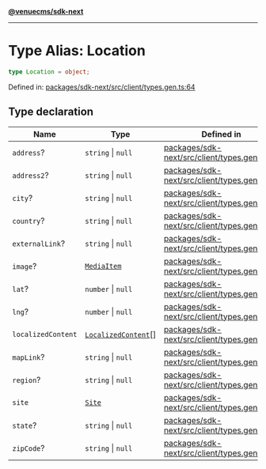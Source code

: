 [**@venuecms/sdk-next**](../Index.md)

***

# Type Alias: Location

```ts
type Location = object;
```

Defined in: [packages/sdk-next/src/client/types.gen.ts:64](https://github.com/venuecms/sdk/blob/827e1eaa472dae7093291e9dcf3855760c75d0d4/packages/sdk-next/src/client/types.gen.ts#L64)

## Type declaration

| Name | Type | Defined in |
| ------ | ------ | ------ |
| <a id="address"></a> `address`? | `string` \| `null` | [packages/sdk-next/src/client/types.gen.ts:67](https://github.com/venuecms/sdk/blob/827e1eaa472dae7093291e9dcf3855760c75d0d4/packages/sdk-next/src/client/types.gen.ts#L67) |
| <a id="address2"></a> `address2`? | `string` \| `null` | [packages/sdk-next/src/client/types.gen.ts:68](https://github.com/venuecms/sdk/blob/827e1eaa472dae7093291e9dcf3855760c75d0d4/packages/sdk-next/src/client/types.gen.ts#L68) |
| <a id="city"></a> `city`? | `string` \| `null` | [packages/sdk-next/src/client/types.gen.ts:71](https://github.com/venuecms/sdk/blob/827e1eaa472dae7093291e9dcf3855760c75d0d4/packages/sdk-next/src/client/types.gen.ts#L71) |
| <a id="country"></a> `country`? | `string` \| `null` | [packages/sdk-next/src/client/types.gen.ts:73](https://github.com/venuecms/sdk/blob/827e1eaa472dae7093291e9dcf3855760c75d0d4/packages/sdk-next/src/client/types.gen.ts#L73) |
| <a id="externallink"></a> `externalLink`? | `string` \| `null` | [packages/sdk-next/src/client/types.gen.ts:74](https://github.com/venuecms/sdk/blob/827e1eaa472dae7093291e9dcf3855760c75d0d4/packages/sdk-next/src/client/types.gen.ts#L74) |
| <a id="image"></a> `image`? | [`MediaItem`](MediaItem.md) | [packages/sdk-next/src/client/types.gen.ts:66](https://github.com/venuecms/sdk/blob/827e1eaa472dae7093291e9dcf3855760c75d0d4/packages/sdk-next/src/client/types.gen.ts#L66) |
| <a id="lat"></a> `lat`? | `number` \| `null` | [packages/sdk-next/src/client/types.gen.ts:76](https://github.com/venuecms/sdk/blob/827e1eaa472dae7093291e9dcf3855760c75d0d4/packages/sdk-next/src/client/types.gen.ts#L76) |
| <a id="lng"></a> `lng`? | `number` \| `null` | [packages/sdk-next/src/client/types.gen.ts:77](https://github.com/venuecms/sdk/blob/827e1eaa472dae7093291e9dcf3855760c75d0d4/packages/sdk-next/src/client/types.gen.ts#L77) |
| <a id="localizedcontent"></a> `localizedContent` | [`LocalizedContent`](LocalizedContent.md)[] | [packages/sdk-next/src/client/types.gen.ts:78](https://github.com/venuecms/sdk/blob/827e1eaa472dae7093291e9dcf3855760c75d0d4/packages/sdk-next/src/client/types.gen.ts#L78) |
| <a id="maplink"></a> `mapLink`? | `string` \| `null` | [packages/sdk-next/src/client/types.gen.ts:75](https://github.com/venuecms/sdk/blob/827e1eaa472dae7093291e9dcf3855760c75d0d4/packages/sdk-next/src/client/types.gen.ts#L75) |
| <a id="region"></a> `region`? | `string` \| `null` | [packages/sdk-next/src/client/types.gen.ts:70](https://github.com/venuecms/sdk/blob/827e1eaa472dae7093291e9dcf3855760c75d0d4/packages/sdk-next/src/client/types.gen.ts#L70) |
| <a id="site"></a> `site` | [`Site`](Site.md) | [packages/sdk-next/src/client/types.gen.ts:65](https://github.com/venuecms/sdk/blob/827e1eaa472dae7093291e9dcf3855760c75d0d4/packages/sdk-next/src/client/types.gen.ts#L65) |
| <a id="state"></a> `state`? | `string` \| `null` | [packages/sdk-next/src/client/types.gen.ts:69](https://github.com/venuecms/sdk/blob/827e1eaa472dae7093291e9dcf3855760c75d0d4/packages/sdk-next/src/client/types.gen.ts#L69) |
| <a id="zipcode"></a> `zipCode`? | `string` \| `null` | [packages/sdk-next/src/client/types.gen.ts:72](https://github.com/venuecms/sdk/blob/827e1eaa472dae7093291e9dcf3855760c75d0d4/packages/sdk-next/src/client/types.gen.ts#L72) |
